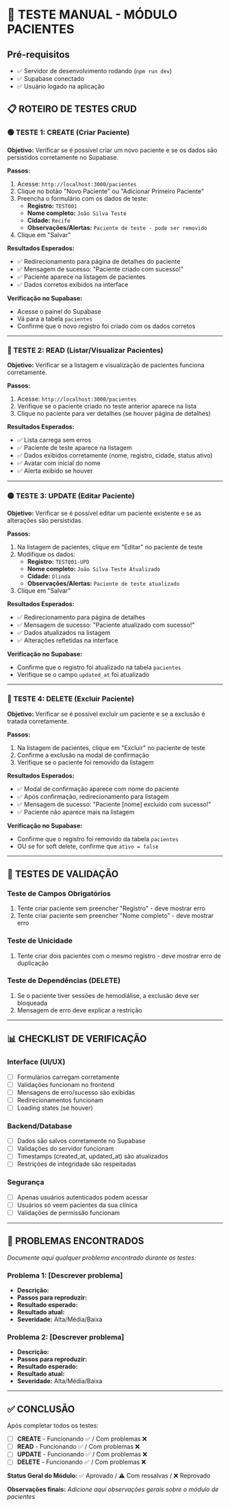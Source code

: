 # 🧪 TESTE MANUAL - MÓDULO PACIENTES

## Pré-requisitos
- ✅ Servidor de desenvolvimento rodando (`npm run dev`)
- ✅ Supabase conectado
- ✅ Usuário logado na aplicação

## 📋 ROTEIRO DE TESTES CRUD

### 🟢 TESTE 1: CREATE (Criar Paciente)

**Objetivo:** Verificar se é possível criar um novo paciente e se os dados são persistidos corretamente no Supabase.

**Passos:**
1. Acesse: `http://localhost:3000/pacientes`
2. Clique no botão "Novo Paciente" ou "Adicionar Primeiro Paciente"
3. Preencha o formulário com os dados de teste:
   - **Registro:** `TEST001`
   - **Nome completo:** `João Silva Teste`
   - **Cidade:** `Recife`
   - **Observações/Alertas:** `Paciente de teste - pode ser removido`
4. Clique em "Salvar"

**Resultados Esperados:**
- ✅ Redirecionamento para página de detalhes do paciente
- ✅ Mensagem de sucesso: "Paciente criado com sucesso!"
- ✅ Paciente aparece na listagem de pacientes
- ✅ Dados corretos exibidos na interface

**Verificação no Supabase:**
- Acesse o painel do Supabase
- Vá para a tabela `pacientes`
- Confirme que o novo registro foi criado com os dados corretos

---

### 🔵 TESTE 2: READ (Listar/Visualizar Pacientes)

**Objetivo:** Verificar se a listagem e visualização de pacientes funciona corretamente.

**Passos:**
1. Acesse: `http://localhost:3000/pacientes`
2. Verifique se o paciente criado no teste anterior aparece na lista
3. Clique no paciente para ver detalhes (se houver página de detalhes)

**Resultados Esperados:**
- ✅ Lista carrega sem erros
- ✅ Paciente de teste aparece na listagem
- ✅ Dados exibidos corretamente (nome, registro, cidade, status ativo)
- ✅ Avatar com inicial do nome
- ✅ Alerta exibido se houver

---

### 🟡 TESTE 3: UPDATE (Editar Paciente)

**Objetivo:** Verificar se é possível editar um paciente existente e se as alterações são persistidas.

**Passos:**
1. Na listagem de pacientes, clique em "Editar" no paciente de teste
2. Modifique os dados:
   - **Registro:** `TEST001-UPD`
   - **Nome completo:** `João Silva Teste Atualizado`
   - **Cidade:** `Olinda`
   - **Observações/Alertas:** `Paciente de teste atualizado`
3. Clique em "Salvar"

**Resultados Esperados:**
- ✅ Redirecionamento para página de detalhes
- ✅ Mensagem de sucesso: "Paciente atualizado com sucesso!"
- ✅ Dados atualizados na listagem
- ✅ Alterações refletidas na interface

**Verificação no Supabase:**
- Confirme que o registro foi atualizado na tabela `pacientes`
- Verifique se o campo `updated_at` foi atualizado

---

### 🔴 TESTE 4: DELETE (Excluir Paciente)

**Objetivo:** Verificar se é possível excluir um paciente e se a exclusão é tratada corretamente.

**Passos:**
1. Na listagem de pacientes, clique em "Excluir" no paciente de teste
2. Confirme a exclusão na modal de confirmação
3. Verifique se o paciente foi removido da listagem

**Resultados Esperados:**
- ✅ Modal de confirmação aparece com nome do paciente
- ✅ Após confirmação, redirecionamento para listagem
- ✅ Mensagem de sucesso: "Paciente [nome] excluído com sucesso!"
- ✅ Paciente não aparece mais na listagem

**Verificação no Supabase:**
- Confirme que o registro foi removido da tabela `pacientes`
- OU se for soft delete, confirme que `ativo = false`

---

## 🧪 TESTES DE VALIDAÇÃO

### Teste de Campos Obrigatórios
1. Tente criar paciente sem preencher "Registro" - deve mostrar erro
2. Tente criar paciente sem preencher "Nome completo" - deve mostrar erro

### Teste de Unicidade
1. Tente criar dois pacientes com o mesmo registro - deve mostrar erro de duplicação

### Teste de Dependências (DELETE)
1. Se o paciente tiver sessões de hemodiálise, a exclusão deve ser bloqueada
2. Mensagem de erro deve explicar a restrição

---

## 📊 CHECKLIST DE VERIFICAÇÃO

### Interface (UI/UX)
- [ ] Formulários carregam corretamente
- [ ] Validações funcionam no frontend
- [ ] Mensagens de erro/sucesso são exibidas
- [ ] Redirecionamentos funcionam
- [ ] Loading states (se houver)

### Backend/Database
- [ ] Dados são salvos corretamente no Supabase
- [ ] Validações do servidor funcionam
- [ ] Timestamps (created_at, updated_at) são atualizados
- [ ] Restrições de integridade são respeitadas

### Segurança
- [ ] Apenas usuários autenticados podem acessar
- [ ] Usuários só veem pacientes da sua clínica
- [ ] Validações de permissão funcionam

---

## 🐛 PROBLEMAS ENCONTRADOS

_Documente aqui qualquer problema encontrado durante os testes:_

### Problema 1: [Descrever problema]
- **Descrição:** 
- **Passos para reproduzir:** 
- **Resultado esperado:** 
- **Resultado atual:** 
- **Severidade:** Alta/Média/Baixa

### Problema 2: [Descrever problema]
- **Descrição:** 
- **Passos para reproduzir:** 
- **Resultado esperado:** 
- **Resultado atual:** 
- **Severidade:** Alta/Média/Baixa

---

## ✅ CONCLUSÃO

Após completar todos os testes:

- [ ] **CREATE** - Funcionando ✅ / Com problemas ❌
- [ ] **READ** - Funcionando ✅ / Com problemas ❌  
- [ ] **UPDATE** - Funcionando ✅ / Com problemas ❌
- [ ] **DELETE** - Funcionando ✅ / Com problemas ❌

**Status Geral do Módulo:** ✅ Aprovado / ⚠️ Com ressalvas / ❌ Reprovado

**Observações finais:**
_Adicione aqui observações gerais sobre o módulo de pacientes_